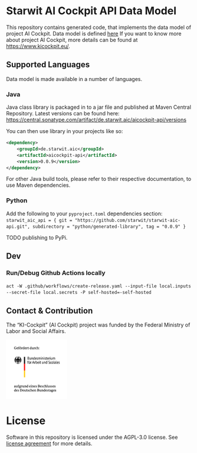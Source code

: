 # Starwit AI Cockpit API Data Model
This repository contains generated code, that implements the data model of project AI Cockpit. Data model is defined [here](https://github.com/KI-Cockpit/ai-cockpit-api) If you want to know more about project AI Cockpit, more details can be found at <https://www.kicockpit.eu/>.

## Supported Languages
Data model is made available in a number of languages.

### Java
Java class library is packaged in to a jar file and published at Maven Central Repository. Latest versions can be found here:
https://central.sonatype.com/artifact/de.starwit.aic/aicockpit-api/versions

You can then use library in your projects like so:
```XML
<dependency>
    <groupId>de.starwit.aic</groupId>
    <artifactId>aicockpit-api</artifactId>
    <version>0.0.9</version>
</dependency>
```
For other Java build tools, please refer to their respective documentation, to use Maven dependencies.

### Python
Add the following to your `pyproject.toml` dependencies section:\
  `starwit_aic_api = { git = "https://github.com/starwit/starwit-aic-api.git", subdirectory = "python/generated-library", tag = "0.0.9" }`

TODO publishing to PyPi.

## Dev
### Run/Debug Github Actions locally
`act -W .github/workflows/create-release.yaml --input-file local.inputs --secret-file local.secrets -P self-hosted=-self-hosted`

## Contact & Contribution

The “KI-Cockpit” (AI Cockpit) project was funded by the Federal Ministry of Labor and Social Affairs.

<img src="doc/foerderlogo.png" alt="BMAS Logo" style="width:33%; height:auto;">

# License

Software in this repository is licensed under the AGPL-3.0 license. See [license agreement](LICENSE) for more details.
